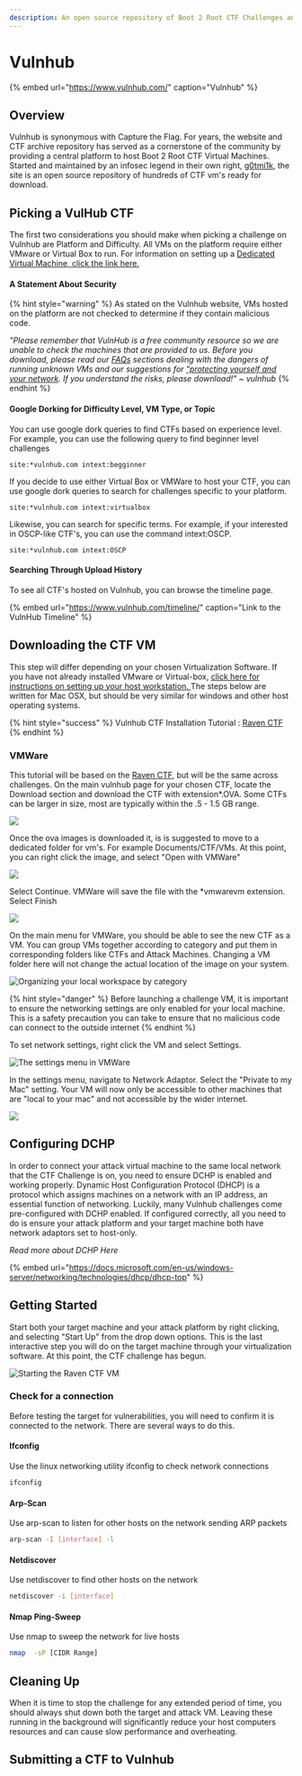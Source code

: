 ```yaml
---
description: An open source repository of Boot 2 Root CTF Challenges and Write-ups
---
```


# Vulnhub

{% embed url="https://www.vulnhub.com/" caption="Vulnhub" %}

## Overview

Vulnhub is synonymous with Capture the Flag. For years, the website and CTF archive repository has served as a cornerstone of the community by providing a central platform to host Boot 2 Root CTF Virtual Machines. Started and maintained by an infosec legend in their own right, [g0tmi1k](https://blog.g0tmi1k.com/), the site is an open source repository of hundreds of CTF  vm's ready for download. 

## Picking a VulHub CTF

The first two considerations you should make when picking a challenge on Vulnhub are Platform and Difficulty. All VMs on the platform require either VMware or Virtual Box to run. For information on setting up a [Dedicated Virtual Machine, click the link here.](../../getting-started/choosing-your-challenge-kit/dedicated-virtual-machine/)

#### A Statement About Security 

{% hint style="warning" %}
As stated on the Vulnhub website, VMs hosted on the platform are not checked to determine if they contain malicious code. 

_"Please remember that VulnHub is a free community resource so we are unable to check the machines that are provided to us. Before you download, please read our_ [_FAQs_](https://www.vulnhub.com/faq/#security) _sections dealing with the dangers of running unknown VMs and our suggestions for_ [_"protecting yourself and your network_](https://www.vulnhub.com/faq/#protect)_. If you understand the risks, please download!" ~ vulnhub_
{% endhint %}

#### Google Dorking for Difficulty Level, VM Type, or Topic

You can use google dork queries to find CTFs based on experience level. For example, you can use the following query to find beginner level challenges

```text
site:*vulnhub.com intext:begginner
```

If you decide to use either Virtual Box or VMWare to host your CTF, you can use google dork queries to search for challenges specific to your platform. 

```http
site:*vulnhub.com intext:virtualbox
```

Likewise, you can search for specific terms. For example, if your interested in OSCP-like CTF's, you can use the command intext:OSCP. 

```http
site:*vulnhub.com intext:OSCP
```

#### Searching Through Upload History

To see all CTF's hosted on Vulnhub, you can browse the timeline page.

{% embed url="https://www.vulnhub.com/timeline/" caption="Link to the VulnHub Timeline" %}

## Downloading the CTF VM

This step will differ depending on your chosen Virtualization Software. If you have not already installed VMware or Virtual-box, [click here for instructions on setting up your host workstation. ](../../getting-started/choosing-your-challenge-kit/dedicated-virtual-machine/)The steps below are written for Mac OSX, but should be very similar for windows and other host operating systems. 

{% hint style="success" %}
Vulnhub CTF Installation Tutorial : [Raven CTF](https://www.vulnhub.com/entry/raven-1,256/)
{% endhint %}

### VMWare

This tutorial will be based on the [Raven CTF](https://www.vulnhub.com/entry/raven-1,256/), but will be the same across challenges. On the main vulnhub page for your chosen CTF, locate the Download section and download the CTF with extension\*.OVA.  Some CTFs can be larger in size, most are typically within the .5 - 1.5 GB range. 

![](../../.gitbook/assets/screen-shot-2020-06-15-at-12.28.17-pm.png)

Once the ova images is downloaded it, is is suggested to move to a dedicated folder for vm's. For example Documents/CTF/VMs. At this point, you can right click the image, and select "Open with VMWare"

![](../../.gitbook/assets/screen-shot-2020-06-15-at-12.42.07-pm.png)

Select Continue. VMWare will save the file with the \*vmwarevm extension. Select Finish

![](../../.gitbook/assets/screen-shot-2020-06-15-at-12.43.43-pm.png)

On the main menu for VMWare, you should be able to see the new CTF as a VM. You can group VMs together according to category and put them in corresponding folders like CTFs and Attack Machines. Changing a VM folder here will not change the actual location of the image on your system. 

![Organizing your local workspace by category](../../.gitbook/assets/screen-shot-2020-06-15-at-12.45.57-pm.png)

{% hint style="danger" %}
Before launching a challenge VM, it is important to ensure the networking settings are only enabled for your local machine. This is a safety precaution you can take to ensure that no malicious code can connect to the outside internet 
{% endhint %}

To set network settings, right click the VM and select Settings.

![The settings menu in VMWare](../../.gitbook/assets/screen-shot-2020-06-15-at-1.48.27-pm.png)

In the settings menu, navigate to Network Adaptor. Select the "Private to my Mac" setting. Your VM will now only be accessible to other machines that are "local to your mac" and not accessible by the wider internet. 

![](../../.gitbook/assets/screen-shot-2020-06-15-at-1.45.57-pm.png)



## Configuring DCHP

In order to connect your attack virtual machine to the same local network that the CTF Challenge is on, you need to ensure DCHP is enabled and working properly. Dynamic Host Configuration Protocol \(DHCP\) is a  protocol which assigns machines on a network with an IP address, an essential function of networking. Luckily, many Vulnhub challenges come pre-configured with DCHP enabled. If configured correctly, all you need to do is ensure your attack platform and your target machine  both have network adaptors set to host-only. 

_Read more about DCHP Here_

{% embed url="https://docs.microsoft.com/en-us/windows-server/networking/technologies/dhcp/dhcp-top" %}



## Getting Started

Start both your target machine and your attack platform by right clicking, and selecting "Start Up" from the drop down options. This is the last interactive step you will do on the target machine through your virtualization software. At this point, the CTF challenge has begun. 

![Starting the Raven CTF VM](../../.gitbook/assets/screen-shot-2020-06-15-at-1.48.21-pm.png)

### Check for a connection

Before testing the target for vulnerabilities, you will need to confirm it is connected to the network. There are several ways to do this.

#### Ifconfig 

Use the linux networking utility ifconfig to check network connections 

```bash
ifconfig 
```

#### Arp-Scan

Use arp-scan to listen for other hosts on the network sending ARP packets

```bash
arp-scan -I [interface] -l
```

#### Netdiscover

Use netdiscover to find other hosts on the network

```bash
netdiscover -i [interface]
```

#### Nmap Ping-Sweep

Use nmap to sweep the network for live hosts

```bash
nmap  -sP [CIDR Range]
```

## Cleaning Up

When it is time to stop the challenge for any extended period of time, you should always shut down both the target and attack VM. Leaving these running in the background will significantly reduce your host computers resources and can cause slow performance and overheating.

## Submitting a CTF to Vulnhub

## 

